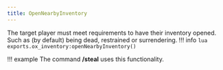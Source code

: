 ```yaml
---
title: OpenNearbyInventory
---
```

The target player must meet requirements to have their inventory opened. Such as (by default) being dead, restrained or surrendering.
!!! info
	```lua
	exports.ox_inventory:openNearbyInventory()
	```

!!! example
	The command **/steal** uses this functionality.